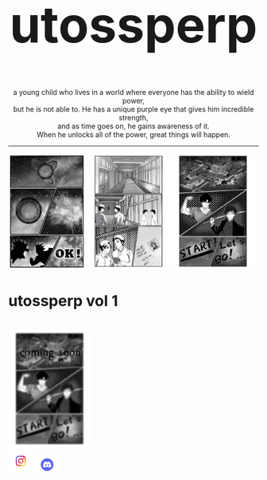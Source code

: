 <h1 style="font-size:100px;text-align:center;">utossperp</h1>
<p style="text-align:center;">a young child who lives in a world where everyone has the ability to wield power, <br>but he is not able to. He has a unique purple eye that gives him incredible strength,<br> and as time goes on, he gains awareness of it.<br> When he unlocks all of the power, great things will happen.</p>
<hr>
<img style="width:30.7%;" src="Untitled23_20240501163653.jpg">
<img style="width:33%;" src="Untitled9_20240615152730.png">
<img style="width:33%;" src="gfjgfjgf.png">
<h2 style="font-size: 30px;">utossperp vol 1</h2><br>
<img style="width:33%;" src="gfjgfjgf copy.png">
<br>
<a href="https://www.instagram.com/utossperp1/?hl=en"><img style="width:10%;" src="images.png"></a>
<a href="https://www.instagram.com/utossperp1/?hl=en"><img style="width:9.5%;" src="62b2265e038aad4d3ed7ca4b.png"></a>
